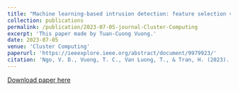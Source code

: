 ```yaml
---
title: "Machine learning-based intrusion detection: feature selection versus feature extraction"
collection: publications
permalink: /publication/2023-07-05-journal-Cluster-Computing
excerpt: 'This paper made by Tuan-Cuong Vuong.'
date: 2023-07-05
venue: 'Cluster Computing'
paperurl: 'https://ieeexplore.ieee.org/abstract/document/9979923/'
citation: 'Ngo, V. D., Vuong, T. C., Van Luong, T., & Tran, H. (2023). Machine learning-based intrusion detection: feature selection versus feature extraction. Cluster Computing, 1-15.'
---
```



[Download paper here](https://arxiv.org/pdf/2307.01570)

